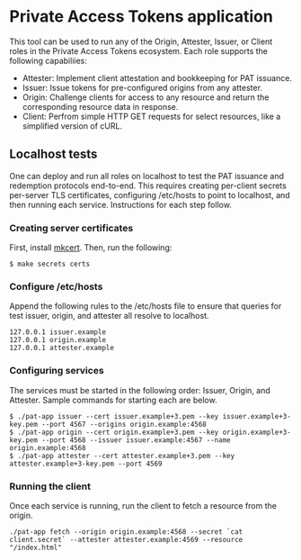 # Private Access Tokens application

This tool can be used to run any of the Origin, Attester, Issuer, or Client roles in the Private Access Tokens ecosystem. Each role supports the following capabiliies:

- Attester: Implement client attestation and bookkeeping for PAT issuance.
- Issuer: Issue tokens for pre-configured origins from any attester.
- Origin: Challenge clients for access to any resource and return the corresponding resource data in response.
- Client: Perfrom simple HTTP GET requests for select resources, like a simplified version of cURL.

## Localhost tests

One can deploy and run all roles on localhost to test the PAT issuance and redemption protocols end-to-end. This requires creating per-client secrets per-server TLS certificates, configuring /etc/hosts to point to localhost, and then running each service. Instructions for each step follow.

### Creating server certificates

First, install [mkcert](https://github.com/FiloSottile/mkcert). Then, run the following:

```
$ make secrets certs
```

### Configure /etc/hosts

Append the following rules to the /etc/hosts file to ensure that queries for test issuer, origin, and attester all resolve to localhost.

```
127.0.0.1 issuer.example 
127.0.0.1 origin.example 
127.0.0.1 attester.example 
```

### Configuring services

The services must be started in the following order: Issuer, Origin, and Attester. Sample commands for starting each are below.

```
$ ./pat-app issuer --cert issuer.example+3.pem --key issuer.example+3-key.pem --port 4567 --origins origin.example:4568
$ ./pat-app origin --cert origin.example+3.pem --key origin.example+3-key.pem --port 4568 --issuer issuer.example:4567 --name origin.example:4568
$ ./pat-app attester --cert attester.example+3.pem --key attester.example+3-key.pem --port 4569
```

### Running the client

Once each service is running, run the client to fetch a resource from the origin.

```
./pat-app fetch --origin origin.example:4568 --secret `cat client.secret` --attester attester.example:4569 --resource "/index.html"
```
